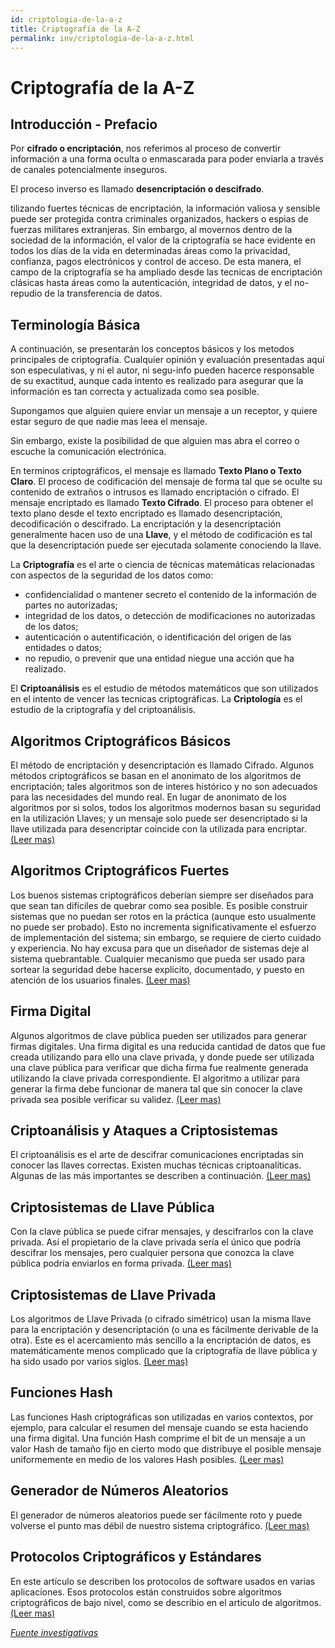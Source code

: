 ```yaml
---
id: criptologia-de-la-a-z
title: Criptografía de la A-Z
permalink: inv/criptologia-de-la-a-z.html
---
```

# Criptografía de la A-Z

## Introducción - Prefacio

Por **cifrado o encriptación**, nos referimos al proceso de convertir información a una forma oculta o enmascarada para poder enviarla a través de canales potencialmente inseguros.

El proceso inverso es llamado **desencriptación o descifrado**.

tilizando fuertes técnicas de encriptación, la información valiosa y sensible puede ser protegida contra criminales organizados, hackers o espias de fuerzas militares extranjeras. Sin embargo, al movernos dentro de la sociedad de la información, el valor de la criptografía se hace evidente en todos los días de la vida en determinadas áreas como la privacidad, confianza, pagos electrónicos y control de acceso. De esta manera, el campo de la criptografía se ha ampliado desde las tecnicas de encriptación clásicas hasta áreas como la autenticación, integridad de datos, y el no-repudio de la transferencia de datos.

## Terminología Básica

A continuación, se presentarán los conceptos básicos y los metodos principales de criptografía. Cualquier opinión y evaluación presentadas aquí son especulativas, y ni el autor, ni segu-info pueden hacerce responsable de su exactitud, aunque cada intento es realizado para asegurar que la información es tan correcta y actualizada como sea posible.

Supongamos que alguien quiere enviar un mensaje a un receptor, y quiere estar seguro de que nadie mas leea el mensaje.

Sin embargo, existe la posibilidad de que alguien mas abra el correo o escuche la comunicación electrónica.

En terminos criptográficos, el mensaje es llamado **Texto Plano o Texto Claro**. El proceso de codificación del mensaje de forma tal que se oculte su contenido de extraños o intrusos es llamado encriptación o cifrado. El mensaje encriptado es llamado **Texto Cifrado**. El proceso para obtener el texto plano desde el texto encriptado es llamado desencriptación, decodificación o descifrado. La encriptación y la desencriptación generalmente hacen uso de una **Llave**, y el método de codificación es tal que la desencriptación puede ser ejecutada solamente conociendo la llave.

La **Criptografía** es el arte o ciencia de técnicas matemáticas relacionadas con aspectos de la seguridad de los datos como:

- confidencialidad o mantener secreto el contenido de la información de partes no autorizadas;
- integridad de los datos, o detección de modificaciones no autorizadas de los datos;
- autenticación o autentificación, o identificación del origen de las entidades o datos;
- no repudio, o prevenir que una entidad niegue una acción que ha realizado.

El **Criptoanálisis** es el estudio de métodos matemáticos que son utilizados en el intento de vencer las tecnicas criptográficas.
La **Criptología** es el estudio de la criptografía y del criptoanálisis.

## Algoritmos Criptográficos Básicos

El método de encriptación y desencriptación es llamado Cifrado. Algunos métodos criptográficos se basan en el anonimato de los algoritmos de encriptación; tales algoritmos son de interes histórico y no son adecuados para las necesidades del mundo real. En lugar de anonimato de los algoritmos por si solos, todos los algoritmos modernos basan su seguridad en la utilización Llaves; y un mensaje solo puede ser desencriptado si la llave utilizada para desencriptar coincide con la utilizada para encriptar.   <a href="https://goo.gl/x5q8s8" target="_blank">(Leer mas)</a>

## Algoritmos Criptográficos Fuertes

Los buenos sistemas criptográficos deberían siempre ser diseñados para que sean tan difíciles de quebrar como sea posible. Es posible construir sistemas que no puedan ser rotos en la práctica (aunque esto usualmente no puede ser probado). Esto no incrementa significativamente el esfuerzo de implementación del sistema; sin embargo, se requiere de cierto cuidado y experiencia. No hay excusa para que un diseñador de sistemas deje al sistema quebrantable. Cualquier mecanismo que pueda ser usado para sortear la seguridad debe hacerse explícito, documentado, y puesto en atención de los usuarios finales. <a href="https://goo.gl/nnJxFP" target="_blank">(Leer mas)</a>

## Firma Digital

Algunos algoritmos de clave pública pueden ser utilizados para generar firmas digitales. Una firma digital es una reducida cantidad de datos que fue creada utilizando para ello una clave privada, y donde puede ser utilizada una clave pública para verificar que dicha firma fue realmente generada utilizando la clave privada correspondiente. El algoritmo a utilizar para generar la firma debe funcionar de manera tal que sin conocer la clave privada sea posible verificar su validez. <a href="https://goo.gl/fVvOUQ" target="_blank">(Leer mas)</a>

## Criptoanálisis y Ataques a Criptosistemas

El criptoanálisis es el arte de descifrar comunicaciones encriptadas sin conocer las llaves correctas. Existen muchas técnicas criptoanalíticas. Algunas de las más importantes se describen a continuación. <a href="https://goo.gl/oX9eLD" target="_blank">(Leer mas)</a>

## Criptosistemas de Llave Pública

Con la clave pública se puede cifrar mensajes, y descifrarlos con la clave privada. Así el propietario de la clave privada sería el único que podría descifrar los mensajes, pero cualquier persona que conozca la clave pública podría enviarlos en forma privada. <a href="https://goo.gl/Gai9Io" target="_blank">(Leer mas)</a>

## Criptosistemas de Llave Privada

Los algoritmos de Llave Privada (o cifrado simétrico) usan la misma llave para la encriptación y desencriptación (o una es fácilmente derivable de la otra). Este es el acercamiento más sencillo a la encriptación de datos, es matemáticamente menos complicado que la criptografía de llave pública y ha sido usado por varios siglos.  <a href="https://goo.gl/dJGBq4" target="_blank">(Leer mas)</a>

## Funciones Hash

Las funciones Hash criptográficas son utilizadas en varios contextos, por ejemplo, para calcular el resumen del mensaje cuando se esta haciendo una firma digital. Una función Hash comprime el bit de un mensaje a un valor Hash de tamaño fijo en cierto modo que distribuye el posible mensaje uniformemente en medio de los valores Hash posibles. <a href="https://goo.gl/ZDSRb0" target="_blank">(Leer mas)</a>


## Generador de Números Aleatorios

El generador de números aleatorios puede ser fácilmente roto y puede volverse el punto mas débil de nuestro sistema criptográfico. <a href="https://goo.gl/y3z7Rb" target="_blank">(Leer mas)</a>

## Protocolos Criptográficos y Estándares

En este artículo se describen los protocolos de software usados en varias aplicaciones. Esos protocolos están construidos sobre algoritmos criptográficos de bajo nivel, como se describio en el articulo de algoritmos.  <a href="https://goo.gl/sUt3da" target="_blank">(Leer mas)</a>

<a href="https://goo.gl/10YNcM" target="_blank">*Fuente investigativas*</a>
